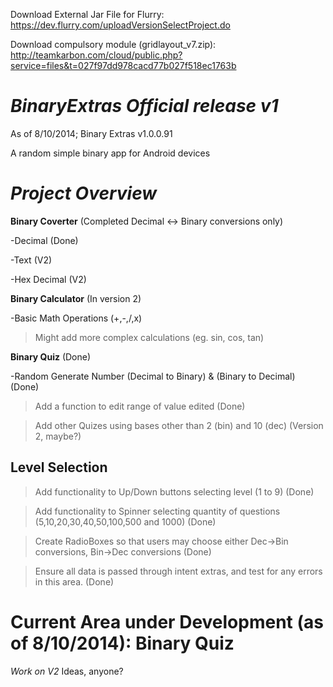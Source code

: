 Download External Jar File for Flurry:
https://dev.flurry.com/uploadVersionSelectProject.do

Download compulsory module (gridlayout_v7.zip): http://teamkarbon.com/cloud/public.php?service=files&t=027f97dd978cacd77b027f518ec1763b

*BinaryExtras Official release v1*
============

As of 8/10/2014; Binary Extras v1.0.0.91

A random simple binary app for Android devices

*Project Overview*
============
**Binary Coverter** (Completed Decimal <-> Binary conversions only)

-Decimal (Done)

-Text (V2)

-Hex Decimal (V2)


**Binary Calculator** (In version 2)

-Basic Math Operations (+,-,/,x)
> Might add more complex calculations (eg. sin, cos, tan)


**Binary Quiz** (Done)

-Random Generate Number (Decimal to Binary) & (Binary to Decimal) (Done)

>Add a function to edit range of value edited (Done)

>Add other Quizes using bases other than 2 (bin) and 10 (dec) (Version 2, maybe?)


**Level Selection**
----------------
>Add functionality to Up/Down buttons selecting level (1 to 9) (Done)

>Add functionality to Spinner selecting quantity of questions (5,10,20,30,40,50,100,500 and 1000) (Done)

>Create RadioBoxes so that users may choose either Dec->Bin conversions, Bin->Dec conversions (Done)

>Ensure all data is passed through intent extras, and test for any errors in this area. (Done)


Current Area under Development (as of 8/10/2014): **Binary Quiz**
============
*Work on V2*
Ideas, anyone?
